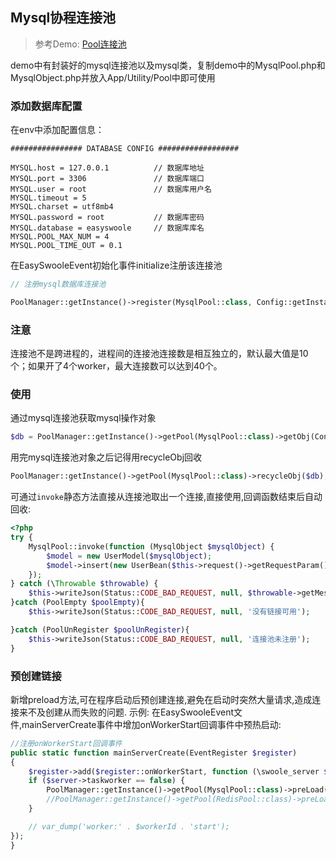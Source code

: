 ## Mysql协程连接池

> 参考Demo: [Pool连接池](https://github.com/easy-swoole/demo/blob/3.x/App/Utility/Pool/)

demo中有封装好的mysql连接池以及mysql类，复制demo中的MysqlPool.php和MysqlObject.php并放入App/Utility/Pool中即可使用

### 添加数据库配置
在env中添加配置信息：
```dotenv
################ DATABASE CONFIG ##################

MYSQL.host = 127.0.0.1          // 数据库地址
MYSQL.port = 3306               // 数据库端口
MYSQL.user = root               // 数据库用户名   
MYSQL.timeout = 5
MYSQL.charset = utf8mb4         
MYSQL.password = root           // 数据库密码
MYSQL.database = easyswoole     // 数据库库名
MYSQL.POOL_MAX_NUM = 4
MYSQL.POOL_TIME_OUT = 0.1
```
在EasySwooleEvent初始化事件initialize注册该连接池
```php
// 注册mysql数据库连接池

PoolManager::getInstance()->register(MysqlPool::class, Config::getInstance()->getConf('MYSQL.POOL_MAX_NUM'));
```

### 注意
连接池不是跨进程的，进程间的连接池连接数是相互独立的，默认最大值是10个；如果开了4个worker，最大连接数可以达到40个。

### 使用

通过mysql连接池获取mysql操作对象

```php
$db = PoolManager::getInstance()->getPool(MysqlPool::class)->getObj(Config::getInstance()->getConf('MYSQL.POOL_TIME_OUT'));
```

用完mysql连接池对象之后记得用recycleObj回收

```php
PoolManager::getInstance()->getPool(MysqlPool::class)->recycleObj($db);
```

可通过`invoke`静态方法直接从连接池取出一个连接,直接使用,回调函数结束后自动回收:
```php
<?php
try {
    MysqlPool::invoke(function (MysqlObject $mysqlObject) {
        $model = new UserModel($mysqlObject);
        $model->insert(new UserBean($this->request()->getRequestParam()));
    });
} catch (\Throwable $throwable) {
    $this->writeJson(Status::CODE_BAD_REQUEST, null, $throwable->getMessage());
}catch (PoolEmpty $poolEmpty){
    $this->writeJson(Status::CODE_BAD_REQUEST, null, '没有链接可用');

}catch (PoolUnRegister $poolUnRegister){
    $this->writeJson(Status::CODE_BAD_REQUEST, null, '连接池未注册');
}
```
### 预创建链接
新增preload方法,可在程序启动后预创建连接,避免在启动时突然大量请求,造成连接来不及创建从而失败的问题.
示例:
在EasySwooleEvent文件,mainServerCreate事件中增加onWorkerStart回调事件中预热启动:
```php
//注册onWorkerStart回调事件
public static function mainServerCreate(EventRegister $register)
{
    $register->add($register::onWorkerStart, function (\swoole_server $server, int $workerId) {
    if ($server->taskworker == false) {
        PoolManager::getInstance()->getPool(MysqlPool::class)->preLoad(1);
        //PoolManager::getInstance()->getPool(RedisPool::class)->preLoad(预创建数量,必须小于连接池最大数量);
    }

    // var_dump('worker:' . $workerId . 'start');
});
}
```
